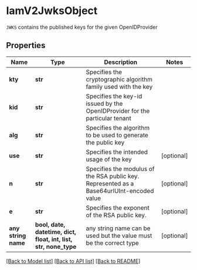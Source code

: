 # IamV2JwksObject

`JWKS` contains the published keys for the given OpenIDProvider

## Properties
Name | Type | Description | Notes
------------ | ------------- | ------------- | -------------
**kty** | **str** | Specifies the cryptographic algorithm family used with the key | 
**kid** | **str** | Specifies the key-id issued by the OpenIDProvider for the particular tenant | 
**alg** | **str** | Specifies the algorithm to be used to generate the public key | 
**use** | **str** | Specifies the intended usage of the key | [optional] 
**n** | **str** | Specifies the modulus of the RSA public key. Represented as a Base64urlUInt-encoded value | [optional] 
**e** | **str** | Specifies the exponent of the RSA public key. | [optional] 
**any string name** | **bool, date, datetime, dict, float, int, list, str, none_type** | any string name can be used but the value must be the correct type | [optional]

[[Back to Model list]](../README.md#documentation-for-models) [[Back to API list]](../README.md#documentation-for-api-endpoints) [[Back to README]](../README.md)



